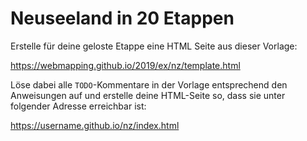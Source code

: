 # Neuseeland in 20 Etappen

Erstelle für deine geloste Etappe eine HTML Seite aus dieser Vorlage:

https://webmapping.github.io/2019/ex/nz/template.html

Löse dabei alle `TODO`-Kommentare in der Vorlage entsprechend den Anweisungen auf und erstelle deine HTML-Seite so, dass sie unter folgender Adresse erreichbar ist:

https://username.github.io/nz/index.html

